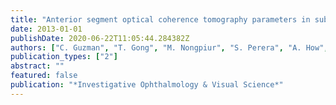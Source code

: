 ```yaml
---
title: "Anterior segment optical coherence tomography parameters in subtypes of primary angle closure"
date: 2013-01-01
publishDate: 2020-06-22T11:05:44.284382Z
authors: ["C. Guzman", "T. Gong", "M. Nongpiur", "S. Perera", "A. How", "H. Lee", "L. Cheng", "M. He", "M. Baskaran", "T. Aung"]
publication_types: ["2"]
abstract: ""
featured: false
publication: "*Investigative Ophthalmology & Visual Science*"
---
```


